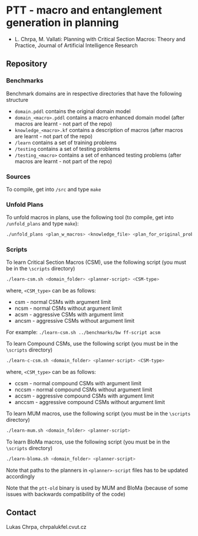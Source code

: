 # PTT - macro and entanglement generation in planning

* L. Chrpa, M. Vallati: Planning with Critical Section Macros: Theory and Practice, Journal of Artificial Intelligence Research

## Repository

### Benchmarks

Benchmark domains are in respective directories that have the following structure

* `domain.pddl` contains the original domain model
* `domain_<macro>.pddl` contains a macro enhanced domain model (after macros are learnt - not part of the repo)
* `knowledge_<macro>.kf` contains a description of macros (after macros are learnt - not part of the repo)
* `/learn` contains a set of training problems
* `/testing` contains a set of testing problems
* `/testing_<macro>` contains a set of enhanced testing problems (after macros are learnt - not part of the repo)
 

### Sources

To compile, get into `/src` and type `make`

### Unfold Plans

To unfold macros in plans, use the following tool (to compile, get into `/unfold_plans` and type `make`):

```bash
./unfold_plans <plan_w_macros> <knowledge_file> <plan_for_original_problem>
```

### Scripts

To learn Critical Section Macros (CSM), use the following script (you must be in the `\scripts` directory)

```bash
./learn-csm.sh <domain_folder> <planner-script> <CSM-type>
```

where, `<CSM_type>` can be as follows:

* csm - normal CSMs with argument limit
* ncsm - normal CSMs without argument limit
* acsm - aggressive CSMs with argument limit
* ancsm - aggressive CSMs without argument limit

For example: `./learn-csm.sh ../benchmarks/bw ff-script acsm`


To learn Compound CSMs, use the following script (you must be in the `\scripts` directory)

```bash
./learn-c-csm.sh <domain_folder> <planner-script> <CSM-type>
```

where, `<CSM_type>` can be as follows:

* ccsm - normal compound CSMs with argument limit
* nccsm - normal compound CSMs without argument limit
* accsm - aggressive compound CSMs with argument limit
* anccsm - aggressive compound CSMs without argument limit

To learn MUM macros, use the following script (you must be in the `\scripts` directory)

```bash
./learn-mum.sh <domain_folder> <planner-script> 
```

To learn BloMa macros, use the following script (you must be in the `\scripts` directory)

```bash
./learn-bloma.sh <domain_folder> <planner-script> 
```

Note that paths to the planners in `<planner>-script` files has to be updated accordingly

Note that the `ptt-old` binary is used by MUM and BloMa (because of some issues with backwards compatibility of the code) 


## Contact

Lukas Chrpa, chrpaluk<at>fel.cvut.cz





